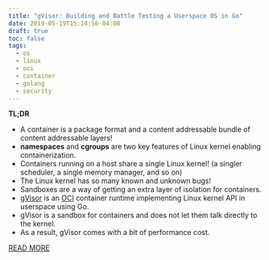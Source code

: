 ```yaml
---
title: "gVisor: Building and Battle Testing a Userspace OS in Go"
date: 2019-05-19T15:14:56-04:00
draft: true
toc: false
tags:
  - os
  - linux
  - oci
  - container
  - golang
  - security
---
```


**TL;DR**

  - A container is a package format and a content addressable bundle of content addressable layers!
  - **namespaces** and **cgroups** are two key features of Linux kernel enabling containerization.
  - Containers running on a host share a single Linux kernel! (a singler scheduler, a single memory manager, and so on)
  - The Linux kernel has so many known and unknown bugs!
  - Sandboxes are a way of getting an extra layer of isolation for containers.
  - [gVisor](https://gvisor.dev) is an [OCI](https://www.opencontainers.org) container runtime implementing Linux kernel API in userspace using Go.
  - gVisor is a sandbox for containers and does not let them talk directly to the kernel.
  - As a result, gVisor comes with a bit of performance cost.

[READ MORE](https://www.infoq.com/presentations/gvisor-os-go)
